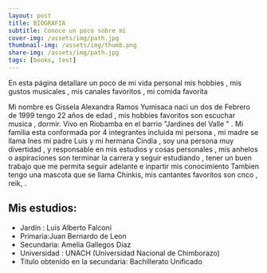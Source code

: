 ```yaml
---
layout: post
title: BIOGRAFIA
subtitle: Conoce un poco sobre mi 
cover-img: /assets/img/path.jpg
thumbnail-img: /assets/img/thumb.png
share-img: /assets/img/path.jpg
tags: [books, test]
---
```

En esta página  detallare  un poco de mi vida personal  mis hobbies ,  mis gustos musicales ,  mis canales favoritos , mi comida favorita 

Mi nombre es Gissela Alexandra Ramos Yumisaca naci un dos  de Febrero de 1999  tengo 22 años de edad ,  mis hobbies favoritos son escuchar musica , dormir. Vivo en Riobamba en el barrio "Jardines del Valle " . Mi familia esta conformada por 4 integrantes incluida mi persona , mi madre se llama Ines mi padre Luis y mi hermana Cindia , soy una persona  muy divertidad ,  y responsable en mis estudios y cosas personales , mis anhelos o aspiraciones son  terminar la carrera  y seguir estudiando  , tener un buen trabajo  que me permita seguir adelante e inpartir mis conocimiento
Tambien tengo una mascota que se llama Chinkis, mis cantantes favoritos son cnco , reik, . 
 
 
## Mis estudios:
 - Jardín : Luis Alberto Falconi 
- Primaria:Juan Bernardo de Leon
- Secundaria: Amelia Gallegos Diaz
- Universidad : UNACH (Universidad Nacional de Chimborazo)
- Título obtenido en la secundaria: Bachillerato Unificado
